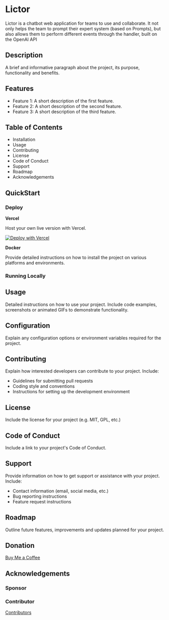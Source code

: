 # Lictor
Lictor is a chatbot web application for teams to use and collaborate. It not only helps the team to prompt their expert system (based on Prompts), but also allows them to perform different events through the handler, built on the OpenAI API

## Description
A brief and informative paragraph about the project, its purpose, functionality and benefits.

## Features

- Feature 1: A short description of the first feature.
- Feature 2: A short description of the second feature.
- Feature 3: A short description of the third feature.


## Table of Contents

- Installation
- Usage
- Contributing
- License
- Code of Conduct
- Support
- Roadmap
- Acknowledgements

## QuickStart

### Deploy

**Vercel**

Host your own live version with Vercel.

[![Deploy with Vercel](https://vercel.com/button)](https://vercel.com/new/clone?repository-url=https://github.com/insentek/lictor)



**Docker**

Provide detailed instructions on how to install the project on various platforms and environments.

### Running Locally

## Usage
Detailed instructions on how to use your project. Include code examples, screenshots or animated GIFs to demonstrate functionality.
## Configuration
Explain any configuration options or environment variables required for the project.

## Contributing
Explain how interested developers can contribute to your project. Include:

- Guidelines for submitting pull requests
- Coding style and conventions
- Instructions for setting up the development environment

## License
Include the license for your project (e.g. MIT, GPL, etc.)
## Code of Conduct
Include a link to your project's Code of Conduct.
## Support
Provide information on how to get support or assistance with your project. Include:

- Contact information (email, social media, etc.)
- Bug reporting instructions
- Feature request instructions

## Roadmap
Outline future features, improvements and updates planned for your project.

## Donation
[Buy Me a Coffee](https://buymeacoffee.com/insentekrd)

## Acknowledgements

### Sponsor

### Contributor
[Contributors](https://github.com/insentek/lictor/graphs/contributors)